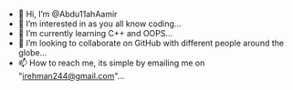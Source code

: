 - 👋 Hi, I’m @Abdu11ahAamir
- 👀 I’m interested in as you all know coding...
- 🌱 I’m currently learning C++ and OOPS...
- 💞️ I’m looking to collaborate on GitHub with different people around the globe...
- 📫 How to reach me, its simple by emailing me on "irehman244@gmail.com"...

<!---
Abdu11ahAamir/Abdu11ahAamir is a ✨ special ✨ repository because its `README.md` (this file) appears on your GitHub profile.
You can click the Preview link to take a look at your changes.
--->
